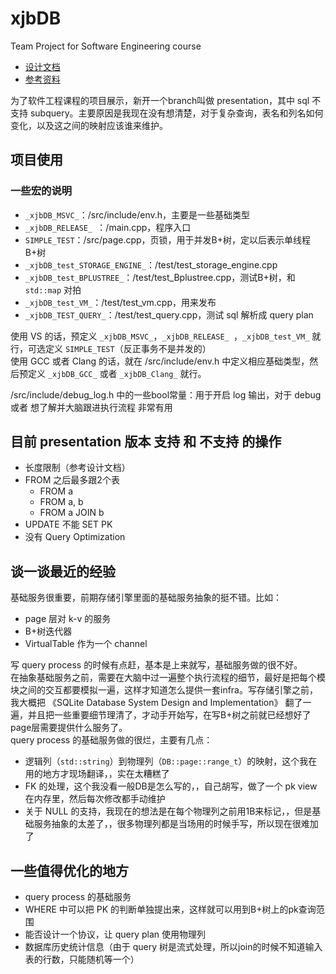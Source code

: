 # xjbDB
Team Project for Software Engineering course

- [设计文档](https://github.com/rsy56640/xjbDB/tree/presentation/doc)
- [参考资料](https://github.com/rsy56640/xjbDB/tree/presentation/reference)

为了软件工程课程的项目展示，新开一个branch叫做 presentation，其中 sql 不支持 subquery。主要原因是我现在没有想清楚，对于复杂查询，表名和列名如何变化，以及这之间的映射应该谁来维护。


## 项目使用

### 一些宏的说明
- `_xjbDB_MSVC_`：/src/include/env.h，主要是一些基础类型
- `_xjbDB_RELEASE_ `：/main.cpp，程序入口
- `SIMPLE_TEST`：/src/page.cpp，页锁，用于并发B+树，定以后表示单线程B+树
- `_xjbDB_test_STORAGE_ENGINE_`：/test/test_storage_engine.cpp
- `_xjbDB_test_BPLUSTREE_`：/test/test_Bplustree.cpp，测试B+树，和 `std::map` 对拍
- `_xjbDB_test_VM_`：/test/test_vm.cpp，用来发布
- `_xjbDB_TEST_QUERY_`：/test/test_query.cpp，测试 sql 解析成 query plan

使用 VS 的话，预定义 `_xjbDB_MSVC_`，`_xjbDB_RELEASE_ `，`_xjbDB_test_VM_` 就行，可选定义 `SIMPLE_TEST`（反正事务不是并发的）   
使用 GCC 或者 Clang 的话，就在 /src/include/env.h 中定义相应基础类型，然后预定义 `_xjbDB_GCC_` 或者 `_xjbDB_Clang_` 就行。

/src/include/debug_log.h 中的一些bool常量：用于开启 log 输出，对于 debug 或者 想了解并大脑跟进执行流程 非常有用


## 目前 presentation 版本 支持 和 不支持 的操作

- 长度限制（参考设计文档）
- FROM 之后最多跟2个表
  - FROM a
  - FROM a, b
  - FROM a JOIN b
- UPDATE 不能 SET PK
- 没有 Query Optimization


## 谈一谈最近的经验
基础服务很重要，前期存储引擎里面的基础服务抽象的挺不错。比如：

- page 层对 k-v 的服务
- B+树迭代器
- VirtualTable 作为一个 channel

写 query process 的时候有点赶，基本是上来就写，基础服务做的很不好。   
在抽象基础服务之前，需要在大脑中过一遍整个执行流程的细节，最好是把每个模块之间的交互都要模拟一遍，这样才知道怎么提供一套infra。写存储引擎之前，我大概把 《SQLite Database System Design and Implementation》 翻了一遍，并且把一些重要细节理清了，才动手开始写，在写B+树之前就已经想好了page层需要提供什么服务了。    
query process 的基础服务做的很烂，主要有几点：

- 逻辑列（`std::string`）到物理列（`DB::page::range_t`）的映射，这个我在用的地方才现场翻译，，实在太糟糕了
- FK 的处理，这个我没看一般DB是怎么写的，，自己胡写，做了一个 pk view 在内存里，然后每次修改都手动维护
- 关于 NULL 的支持，我现在的想法是在每个物理列之前用1B来标记，，但是基础服务抽象的太差了，，很多物理列都是当场用的时候手写，所以现在很难加了

## 一些值得优化的地方

- query process 的基础服务
- WHERE 中可以把 PK 的判断单独提出来，这样就可以用到B+树上的pk查询范围
- 能否设计一个协议，让 query plan 使用物理列
- 数据库历史统计信息（由于 query 树是流式处理，所以join的时候不知道输入表的行数，只能随机等一个）